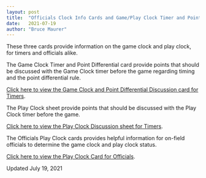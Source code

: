 ```yaml
---
layout: post
title:  "Officials Clock Info Cards and Game/Play Clock Timer and Point Differential Card"
date:   2021-07-19
author: "Bruce Maurer"
---
```


These three cards provide information on the game clock and play clock, for timers
and officials alike.


The Game Clock Timer and Point Differential card provide points that should be
discussed with the Game Clock timer before the game regarding timing and the
point differential rule.

[Click here to view the Game Clock and Point Differential Discussion card for Timers](https://storage.googleapis.com/ohsaa-websites/mechanics/2021-game-clock-point-differential-cards.pdf).


The Play Clock sheet provide points that should be
discussed with the Play Clock timer before the game.

[Click here to view the Play Clock Discussion sheet for
Timers](https://storage.googleapis.com/ohsaa-websites/mechanics/2021-play-clock-sheet.pdf).

The Officials Play Clock cards provides helpful information for on-field
officials to determine the game clock and play clock status.


[Click here to view the Play Clock Card for
Officials](https://storage.googleapis.com/ohsaa-websites/mechanics/2021-play-clock-card.pdf).

Updated July 19, 2021

